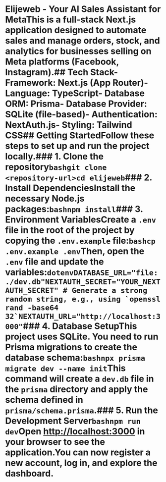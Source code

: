 # Elijeweb - Your AI Sales Assistant for MetaThis is a full-stack Next.js application designed to automate sales and manage orders, stock, and analytics for businesses selling on Meta platforms (Facebook, Instagram).## Tech Stack- **Framework**: Next.js (App Router)- **Language**: TypeScript- **Database ORM**: Prisma- **Database Provider**: SQLite (file-based)- **Authentication**: NextAuth.js- **Styling**: Tailwind CSS## Getting StartedFollow these steps to set up and run the project locally.### 1. Clone the repository```bashgit clone <repository-url>cd elijeweb```### 2. Install DependenciesInstall the necessary Node.js packages:```bashnpm install```### 3. Environment VariablesCreate a `.env` file in the root of the project by copying the `.env.example` file:```bashcp .env.example .env```Then, open the `.env` file and update the variables:```dotenvDATABASE_URL="file:./dev.db"NEXTAUTH_SECRET="YOUR_NEXTAUTH_SECRET" # Generate a strong random string, e.g., using `openssl rand -base64 32`NEXTAUTH_URL="http://localhost:3000"```### 4. Database SetupThis project uses SQLite. You need to run Prisma migrations to create the database schema:```bashnpx prisma migrate dev --name init```This command will create a `dev.db` file in the `prisma` directory and apply the schema defined in `prisma/schema.prisma`.### 5. Run the Development Server```bashnpm run dev```Open [http://localhost:3000](http://localhost:3000) in your browser to see the application.You can now register a new account, log in, and explore the dashboard.